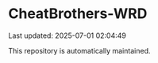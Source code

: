# CheatBrothers-WRD

Last updated: 2025-07-01 02:04:49

This repository is automatically maintained.
